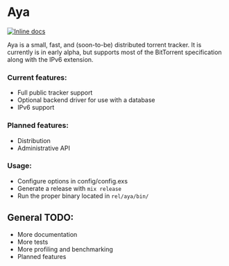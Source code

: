# Aya

[![Inline docs](http://inch-ci.org/github/Luminarys/Aya.svg)](http://inch-ci.org/github/Luminarys/Aya)

Aya is a small, fast, and (soon-to-be) distributed torrent tracker. It is currently is in early alpha, but supports most of the BitTorrent specification along with the IPv6 extension.

### Current features:
* Full public tracker support
* Optional backend driver for use with a database
* IPv6 support

### Planned features:
* Distribution
* Administrative API

### Usage:
* Configure options in config/config.exs
* Generate a release with `mix release`
* Run the proper binary located in `rel/aya/bin/`

## General TODO:
* More documentation
* More tests
* More profiling and benchmarking
* Planned features
